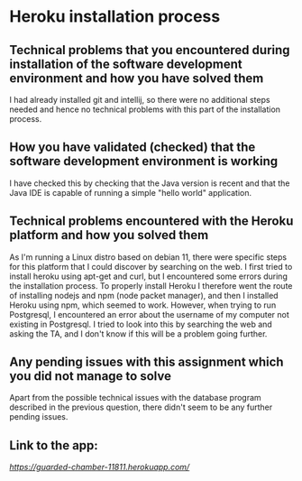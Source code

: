 # Heroku installation process


## Technical problems that you encountered during installation of the software development environment and how you have solved them

I had already installed git and intellij, so there were no additional steps needed and hence no technical problems with this part of the installation process.

## How you have validated (checked) that the software development environment is working

I have checked this by checking that the Java version is recent and that the Java IDE is capable of running a simple "hello world" application.

## Technical problems encountered with the Heroku platform and how you solved them

As I'm running a Linux distro based on debian 11, there were specific steps for this platform that I could discover by searching on the web. I first tried to install heroku using apt-get and curl, but I encountered some errors during the installation process. To properly install Heroku I therefore went the route of installing nodejs and npm (node packet manager), and then I installed Heroku using npm, which seemed to work. However, when trying to run Postgresql, I encountered an error about the username of my computer not existing in Postgresql. I tried to look into this by searching the web and asking the TA, and I don't know if this will be a problem going further.

## Any pending issues with this assignment which you did not manage to solve

Apart from the possible technical issues with the database program described in the previous question, there didn't seem to be any further pending issues. 

## Link to the app:

*https://guarded-chamber-11811.herokuapp.com/*
